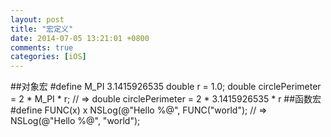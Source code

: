 ```yaml
---
layout: post
title: "宏定义"
date: 2014-07-05 13:21:01 +0800
comments: true
categories: [iOS]
---
```



[](http://www.onevcat.com/2014/01/black-magic-in-macro/)

##对象宏
    #define M_PI 3.1415926535
    double r = 1.0;
    double circlePerimeter = 2 * M_PI * r;
    // => double circlePerimeter = 2 * 3.1415926535 * r
##函数宏
    #define FUNC(x) x
    NSLog(@"Hello %@", FUNC("world");
    // => NSLog(@"Hello %@", "world");
